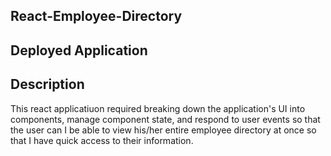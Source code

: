 ## React-Employee-Directory

## Deployed Application




## Description
 This react applicatiuon required breaking down the application's UI into components, manage component state, and respond to user events so that the user can I be able to view his/her entire employee directory at once so that I have quick access to their information.